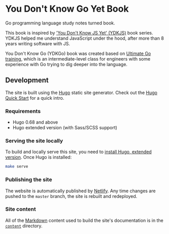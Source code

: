# You Don't Know Go Yet Book

Go programming language study notes turned book.

This book is inspired by ['You Don't Know JS Yet' (YDKJS)](https://github.com/getify/You-Dont-Know-JS) book series. YDKJS helped me understand JavaScript under the hood, after more than 8 years writing software with JS.

You Don't Know Go (YDKGo) book was created based on [Ultimate Go training](https://www.ardanlabs.com/ultimate-go/), which is an intermediate-level class for engineers with some experience with Go trying to dig deeper into the language.

## Development

The site is built using the [Hugo](https://gohugo.io/) static site generator. Check out the [Hugo Quick Start](https://gohugo.io/getting-started/quick-start/) for a quick intro.

### Requirements

- Hugo 0.68 and above
- Hugo extended version (with Sass/SCSS support)

### Serving the site locally

To build and locally serve this site, you need to [install Hugo, extended version](https://gohugo.io/getting-started/installing). Once Hugo is installed:

```sh
make serve
```

### Publishing the site

The website is automatically published by [Netlify](https://netlify.com/). Any time changes are pushed to the `master` branch, the site is rebuilt and redeployed.

### Site content

All of the [Markdown](https://www.markdownguide.org/) content used to build the site's documentation is in the [`content`](content) directory.
